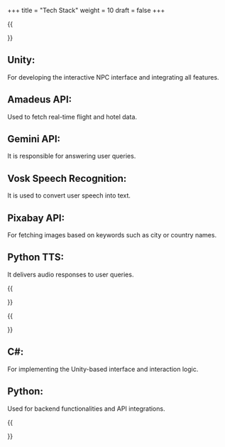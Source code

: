 +++
title = "Tech Stack"
weight = 10
draft = false
+++

{{<section title="Core Components">}}

## Unity:

For developing the interactive NPC interface and integrating all features.

## Amadeus API:

Used to fetch real-time flight and hotel data.

## Gemini API:

It is responsible for answering user queries.

## Vosk Speech Recognition:

It is used to convert user speech into text.

## Pixabay API:

For fetching images based on keywords such as city or country names.

## Python TTS:

It delivers audio responses to user queries.

{{</section>}}

{{<section title="Programming Languages">}}

## C#:

For implementing the Unity-based interface and interaction logic.

## Python:

Used for backend functionalities and API integrations.

{{</section>}}
